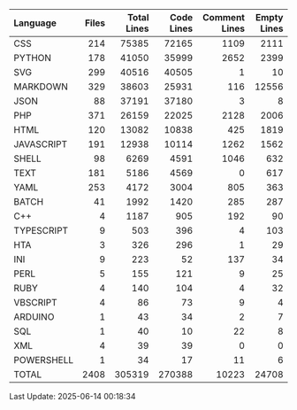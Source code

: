 | Language   |   Files |   Total Lines |   Code Lines |   Comment Lines |   Empty Lines |
|:-----------|--------:|--------------:|-------------:|----------------:|--------------:|
| CSS        |     214 |         75385 |        72165 |            1109 |          2111 |
| PYTHON     |     178 |         41050 |        35999 |            2652 |          2399 |
| SVG        |     299 |         40516 |        40505 |               1 |            10 |
| MARKDOWN   |     329 |         38603 |        25931 |             116 |         12556 |
| JSON       |      88 |         37191 |        37180 |               3 |             8 |
| PHP        |     371 |         26159 |        22025 |            2128 |          2006 |
| HTML       |     120 |         13082 |        10838 |             425 |          1819 |
| JAVASCRIPT |     191 |         12938 |        10114 |            1262 |          1562 |
| SHELL      |      98 |          6269 |         4591 |            1046 |           632 |
| TEXT       |     181 |          5186 |         4569 |               0 |           617 |
| YAML       |     253 |          4172 |         3004 |             805 |           363 |
| BATCH      |      41 |          1992 |         1420 |             285 |           287 |
| C++        |       4 |          1187 |          905 |             192 |            90 |
| TYPESCRIPT |       9 |           503 |          396 |               4 |           103 |
| HTA        |       3 |           326 |          296 |               1 |            29 |
| INI        |       9 |           223 |           52 |             137 |            34 |
| PERL       |       5 |           155 |          121 |               9 |            25 |
| RUBY       |       4 |           140 |          104 |               4 |            32 |
| VBSCRIPT   |       4 |            86 |           73 |               9 |             4 |
| ARDUINO    |       1 |            43 |           34 |               2 |             7 |
| SQL        |       1 |            40 |           10 |              22 |             8 |
| XML        |       4 |            39 |           39 |               0 |             0 |
| POWERSHELL |       1 |            34 |           17 |              11 |             6 |
| TOTAL      |    2408 |        305319 |       270388 |           10223 |         24708 |

Last Update: 2025-06-14 00:18:34